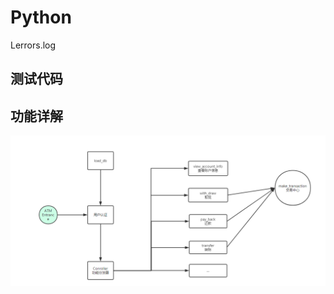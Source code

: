 # Python
Lerrors.log
## 测试代码
## 功能详解
![ATM项目流程图](https://github.com/yangyang0910/Python/blob/master/%E6%A8%A1%E5%9D%97%E4%BA%8C/homework/ATMofCart/imgs/ATM.png?raw=true)
